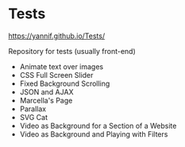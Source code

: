 # Tests 
https://yannif.github.io/Tests/

Repository for tests (usually front-end)
- Animate text over images
- CSS Full Screen Slider
- Fixed Background Scrolling
- JSON and AJAX
- Marcella's Page
- Parallax
- SVG Cat
- Video as Background for a Section of a Website
- Video as Background and Playing with Filters
